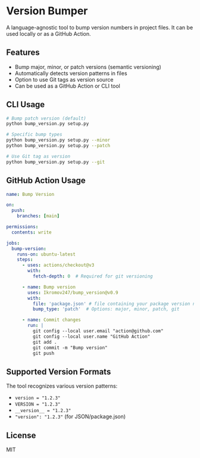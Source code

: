 # Version Bumper

A language-agnostic tool to bump version numbers in project files. It can be used locally or as a GitHub Action.

## Features

- Bump major, minor, or patch versions (semantic versioning)
- Automatically detects version patterns in files
- Option to use Git tags as version source
- Can be used as a GitHub Action or CLI tool

## CLI Usage

```bash
# Bump patch version (default)
python bump_version.py setup.py

# Specific bump types
python bump_version.py setup.py --minor
python bump_version.py setup.py --patch

# Use Git tag as version
python bump_version.py setup.py --git
```

## GitHub Action Usage

```yaml
name: Bump Version

on:
  push:
    branches: [main]

permissions:
  contents: write

jobs:
  bump-version:
    runs-on: ubuntu-latest
    steps:
      - uses: actions/checkout@v3
        with:
          fetch-depth: 0  # Required for git versioning

      - name: Bump version
        uses: Ikromov247/bump_version@v0.9
        with:
          file: 'package.json' # file containing your package version number
          bump_type: 'patch'  # Options: major, minor, patch, git

      - name: Commit changes
        run: |
          git config --local user.email "action@github.com"
          git config --local user.name "GitHub Action"
          git add .
          git commit -m "Bump version"
          git push

```

## Supported Version Formats

The tool recognizes various version patterns:

- `version = "1.2.3"`
- `VERSION = "1.2.3"`
- `__version__ = "1.2.3"`
- `"version": "1.2.3"` (for JSON/package.json)

## License

MIT
